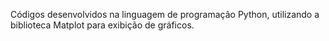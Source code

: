 Códigos desenvolvidos na linguagem de programação Python, utilizando a biblioteca Matplot para exibição de gráficos.

